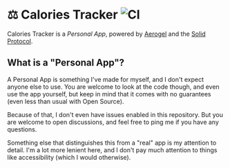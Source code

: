 # ⚖️ Calories Tracker ![CI](https://github.com/noeldemartin/calories-tracker/actions/workflows/ci.yml/badge.svg)

Calories Tracker is a _Personal App_, powered by [Aerogel](https://aerogel.js.org) and the [Solid Protocol](https://solidproject.org).

## What is a "Personal App"?

A Personal App is something I've made for myself, and I don't expect anyone else to use. You are welcome to look at the code though, and even use the app yourself, but keep in mind that it comes with no guarantees (even less than usual with Open Source).

Because of that, I don't even have issues enabled in this repository. But you are welcome to open discussions, and feel free to ping me if you have any questions.

Something else that distinguishes this from a "real" app is my attention to detail. I'm a lot more lenient here, and I don't pay much attention to things like accessibility (which I would otherwise).

